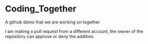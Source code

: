 # Coding_Together
A github demo that we are working on together


I am making a pull request from a different account, the owner of the repository can approve or deny the addition. 


